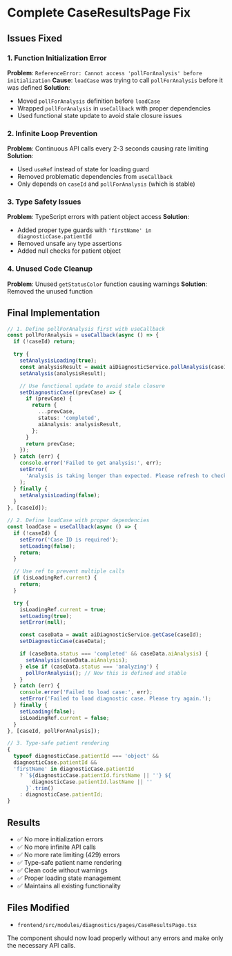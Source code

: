 # Complete CaseResultsPage Fix

## Issues Fixed

### 1. Function Initialization Error

**Problem**: `ReferenceError: Cannot access 'pollForAnalysis' before initialization`
**Cause**: `loadCase` was trying to call `pollForAnalysis` before it was defined
**Solution**:

- Moved `pollForAnalysis` definition before `loadCase`
- Wrapped `pollForAnalysis` in `useCallback` with proper dependencies
- Used functional state update to avoid stale closure issues

### 2. Infinite Loop Prevention

**Problem**: Continuous API calls every 2-3 seconds causing rate limiting
**Solution**:

- Used `useRef` instead of state for loading guard
- Removed problematic dependencies from `useCallback`
- Only depends on `caseId` and `pollForAnalysis` (which is stable)

### 3. Type Safety Issues

**Problem**: TypeScript errors with patient object access
**Solution**:

- Added proper type guards with `'firstName' in diagnosticCase.patientId`
- Removed unsafe `any` type assertions
- Added null checks for patient object

### 4. Unused Code Cleanup

**Problem**: Unused `getStatusColor` function causing warnings
**Solution**: Removed the unused function

## Final Implementation

```typescript
// 1. Define pollForAnalysis first with useCallback
const pollForAnalysis = useCallback(async () => {
  if (!caseId) return;

  try {
    setAnalysisLoading(true);
    const analysisResult = await aiDiagnosticService.pollAnalysis(caseId);
    setAnalysis(analysisResult);

    // Use functional update to avoid stale closure
    setDiagnosticCase((prevCase) => {
      if (prevCase) {
        return {
          ...prevCase,
          status: 'completed',
          aiAnalysis: analysisResult,
        };
      }
      return prevCase;
    });
  } catch (err) {
    console.error('Failed to get analysis:', err);
    setError(
      'Analysis is taking longer than expected. Please refresh to check status.'
    );
  } finally {
    setAnalysisLoading(false);
  }
}, [caseId]);

// 2. Define loadCase with proper dependencies
const loadCase = useCallback(async () => {
  if (!caseId) {
    setError('Case ID is required');
    setLoading(false);
    return;
  }

  // Use ref to prevent multiple calls
  if (isLoadingRef.current) {
    return;
  }

  try {
    isLoadingRef.current = true;
    setLoading(true);
    setError(null);

    const caseData = await aiDiagnosticService.getCase(caseId);
    setDiagnosticCase(caseData);

    if (caseData.status === 'completed' && caseData.aiAnalysis) {
      setAnalysis(caseData.aiAnalysis);
    } else if (caseData.status === 'analyzing') {
      pollForAnalysis(); // Now this is defined and stable
    }
  } catch (err) {
    console.error('Failed to load case:', err);
    setError('Failed to load diagnostic case. Please try again.');
  } finally {
    setLoading(false);
    isLoadingRef.current = false;
  }
}, [caseId, pollForAnalysis]);

// 3. Type-safe patient rendering
{
  typeof diagnosticCase.patientId === 'object' &&
  diagnosticCase.patientId &&
  'firstName' in diagnosticCase.patientId
    ? `${diagnosticCase.patientId.firstName || ''} ${
        diagnosticCase.patientId.lastName || ''
      }`.trim()
    : diagnosticCase.patientId;
}
```

## Results

- ✅ No more initialization errors
- ✅ No more infinite API calls
- ✅ No more rate limiting (429) errors
- ✅ Type-safe patient name rendering
- ✅ Clean code without warnings
- ✅ Proper loading state management
- ✅ Maintains all existing functionality

## Files Modified

- `frontend/src/modules/diagnostics/pages/CaseResultsPage.tsx`

The component should now load properly without any errors and make only the necessary API calls.

